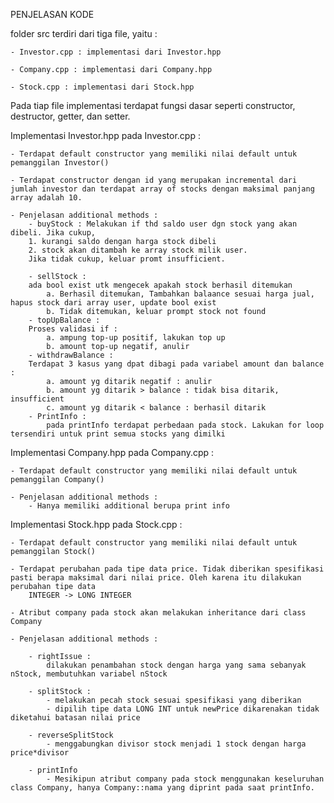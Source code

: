 PENJELASAN KODE

folder src terdiri dari tiga file, yaitu :

    - Investor.cpp : implementasi dari Investor.hpp

    - Company.cpp : implementasi dari Company.hpp
    
    - Stock.cpp : implementasi dari Stock.hpp

Pada tiap file implementasi terdapat fungsi dasar seperti constructor, destructor, getter, dan setter.

Implementasi Investor.hpp pada Investor.cpp : 

    - Terdapat default constructor yang memiliki nilai default untuk pemanggilan Investor()
    
    - Terdapat constructor dengan id yang merupakan incremental dari jumlah investor dan terdapat array of stocks dengan maksimal panjang array adalah 10.

    - Penjelasan additional methods : 
        - buyStock : Melakukan if thd saldo user dgn stock yang akan dibeli. Jika cukup, 
        1. kurangi saldo dengan harga stock dibeli
        2. stock akan ditambah ke array stock milik user. 
        Jika tidak cukup, keluar promt insufficient.

        - sellStock : 
        ada bool exist utk mengecek apakah stock berhasil ditemukan
            a. Berhasil ditemukan, Tambahkan balaance sesuai harga jual, hapus stock dari array user, update bool exist
            b. Tidak ditemukan, keluar prompt stock not found
        - topUpBalance :
        Proses validasi if :
            a. ampung top-up positif, lakukan top up
            b. amount top-up negatif, anulir
        - withdrawBalance :
        Terdapat 3 kasus yang dpat dibagi pada variabel amount dan balance :
            a. amount yg ditarik negatif : anulir
            b. amount yg ditarik > balance : tidak bisa ditarik, insufficient
            c. amount yg ditarik < balance : berhasil ditarik 
        - PrintInfo :
            pada printInfo terdapat perbedaan pada stock. Lakukan for loop tersendiri untuk print semua stocks yang dimilki
        
Implementasi Company.hpp pada Company.cpp : 

    - Terdapat default constructor yang memiliki nilai default untuk pemanggilan Company()

    - Penjelasan additional methods : 
        - Hanya memiliki additional berupa print info

Implementasi Stock.hpp pada Stock.cpp : 

    - Terdapat default constructor yang memiliki nilai default untuk pemanggilan Stock()
    
    - Terdapat perubahan pada tipe data price. Tidak diberikan spesifikasi pasti berapa maksimal dari nilai price. Oleh karena itu dilakukan perubahan tipe data
        INTEGER -> LONG INTEGER

    - Atribut company pada stock akan melakukan inheritance dari class Company

    - Penjelasan additional methods : 
        
        - rightIssue : 
            dilakukan penambahan stock dengan harga yang sama sebanyak nStock, membutuhkan variabel nStock

        - splitStock : 
            - melakukan pecah stock sesuai spesifikasi yang diberikan
            - dipilih tipe data LONG INT untuk newPrice dikarenakan tidak diketahui batasan nilai price

        - reverseSplitStock
            - menggabungkan divisor stock menjadi 1 stock dengan harga price*divisor

        - printInfo
            - Mesikipun atribut company pada stock menggunakan keseluruhan class Company, hanya Company::nama yang diprint pada saat printInfo.

        

